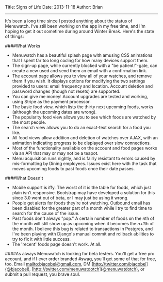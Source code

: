 Title: Signs of Life
Date: 2013-11-18
Author: Brian

------
It's been a long time since I posted anything about the status of Menuwatch. I've still been working on the app in my free time, and I'm hoping to get it out sometime during around Winter Break. Here's the state of things:

####What Works
- Menuwatch has a beautiful splash page with amusing CSS animations that I spent far too long coding for how many devices support them.
- The sign-up page, while currently blocked with a "be patient!"-gate, can create a new used and send them an email with a confirmation link.
- The account page allows you to view all of your watches, and remove them if you wish. It displays options for modifying the two settings provided to users: email frequency and location. Account deletion and password changes (though not resets) are supported.
- You can give me money! Account upgrades are tested and working, using Stripe as the payment processor.
- The basic food view, which lists the thirty next upcoming foods, works (although the upcoming dates are wrong).
- The popularity food view allows you to see which foods are watched by the most people.
- The search view allows you to do an exact-text search for a food you like. 
- All food views allow addition and deletion of watches over AJAX, with an animation indicating progress to be displayed over slow connections.
- Most of the functionality available on the account and food pages works via an API that may or may not be a teapot.
- Menu acquisition runs nightly, and is fairly resistant to errors caused by mis-formatting by Dining employees. Issues exist here with the task that moves upcoming foods to past foods once their date passes.


####What Doesn't
- Mobile support is iffy. The worst of it is the table for foods, which just plain isn't responsive. Bootstrap may have developed a solution for this since 3.0 went out of beta, or I may just be using it wrong.
- People get alerts for foods they're not watching. Outbound email has been disabled for the greater part of a month while I try to find time to search for the cause of the issue.
- Past foods don't always "pop." A certain number of foods on the *n*th of the month will still show up as upcoming when it becomes the *n+1*th of the month. I believe this bug is related to transactions in Postgres, and I've been playing with Django's manual commit and rollback abilities to try to fix it with little success.
- The 'recent' foods page doesn't work. At all.


####As always
Menuwatch is looking for beta testers. You'll get a free pro account, and if I ever order branded #swag, you'll get some of that for free, too. Email [mailto:bjacobel@gmail.com](me), DM [http://twitter.com/bjacobel](@bjacobel), [http://twitter.com/menuwatdotch](@menuwatdotch), or submit a pull request, you brave soul.




 